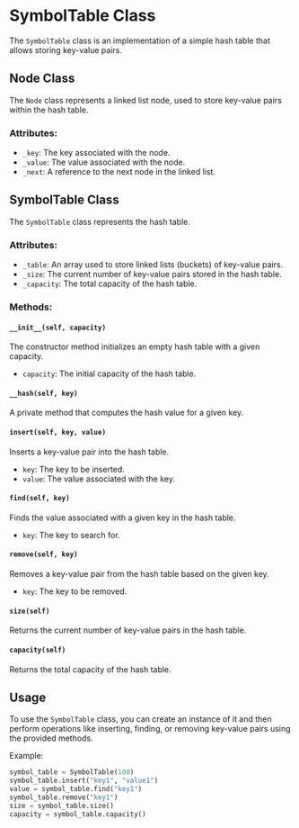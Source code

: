 # SymbolTable Class

The `SymbolTable` class is an implementation of a simple hash table that allows storing key-value pairs.

## Node Class

The `Node` class represents a linked list node, used to store key-value pairs within the hash table.

### Attributes:
- `_key`: The key associated with the node.
- `_value`: The value associated with the node.
- `_next`: A reference to the next node in the linked list.

## SymbolTable Class

The `SymbolTable` class represents the hash table.

### Attributes:
- `_table`: An array used to store linked lists (buckets) of key-value pairs.
- `_size`: The current number of key-value pairs stored in the hash table.
- `_capacity`: The total capacity of the hash table.

### Methods:

#### `__init__(self, capacity)`

The constructor method initializes an empty hash table with a given capacity.

- `capacity`: The initial capacity of the hash table.

#### `__hash(self, key)`

A private method that computes the hash value for a given key.

#### `insert(self, key, value)`

Inserts a key-value pair into the hash table.

- `key`: The key to be inserted.
- `value`: The value associated with the key.

#### `find(self, key)`

Finds the value associated with a given key in the hash table.

- `key`: The key to search for.

#### `remove(self, key)`

Removes a key-value pair from the hash table based on the given key.

- `key`: The key to be removed.

#### `size(self)`

Returns the current number of key-value pairs in the hash table.

#### `capacity(self)`

Returns the total capacity of the hash table.

## Usage

To use the `SymbolTable` class, you can create an instance of it and then perform operations like inserting, finding, or removing key-value pairs using the provided methods.

Example:

```python
symbol_table = SymbolTable(100)
symbol_table.insert("key1", "value1")
value = symbol_table.find("key1")
symbol_table.remove("key1")
size = symbol_table.size()
capacity = symbol_table.capacity()
